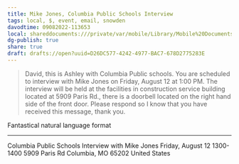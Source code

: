 ```yaml
---
title: Mike Jones, Columbia Public Schools Interview
tags: local, $, event, email, snowden
davodtime: 09082022-113653
local: shareddocuments:///private/var/mobile/Library/Mobile%20Documents/iCloud~md~obsidian/Documents/OBSHIDDIAN/drafts/D26DC577-4242-4977-BAC7-678D2775283E.md
dg-publish: true
share: true
draft: drafts://open?uuid=D26DC577-4242-4977-BAC7-678D2775283E
---
```



> David, this is Ashley with Columbia Public schools. You are scheduled to interview with Mike Jones on Friday, August 12 at 1:00 PM. The interview will be held at the facilities in construction service building located at 5909 Paris Rd., there is a doorbell located on the right hand side of the front door. Please respond so I know that you have received this message, thank you. 

Fantastical natural language format

---

Columbia Public Schools Interview with Mike Jones
Friday, August 12 1300-1400
5909 Paris Rd
Columbia, MO  65202
United States